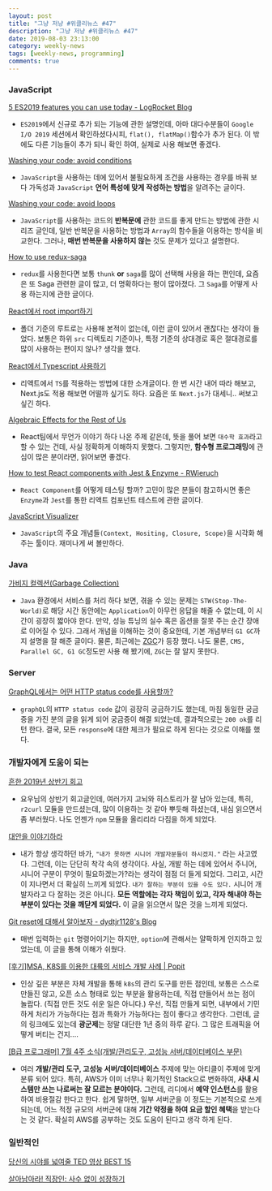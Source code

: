 ```yaml
---
layout: post
title: "그냥 저냥 #위클리뉴스 #47"
description: "그냥 저냥 #위클리뉴스 #47"
date: 2019-08-03 23:13:00
category: weekly-news
tags: [weekly-news, programming]
comments: true
---
```


### JavaScript

[5 ES2019 features you can use today - LogRocket Blog](https://blog.logrocket.com/5-es2019-features-you-can-use-today/?fbclid=IwAR0uceY47tfrwGoVylhtB4gM2KvjKrJTG21DocVHGu_QQSM3h6puUNKnVoM)

  - `ES2019`에서 신규로 추가 되는 기능에 관한 설명인데, 아마 대다수분들이 `Google I/O 2019` 세션에서 확인하셨다시피, `flat(), flatMap()`함수가 추가 된다. 이 밖에도 다른 기능들이 추가 되니 확인 하여, 실제로 사용 해보면 좋겠다.

[Washing your code: avoid conditions](https://blog.sapegin.me/all/avoid-conditions/?fbclid=IwAR0BOAksHDQfJGxSbkejujFesx84MXQx9CAh5SOU4EawVFzW_Kx-OD5Oq0I)

  - `JavaScript`을 사용하는 데에 있어서 불필요하게 조건을 사용하는 경우를 바꿔 보다 가독성과 `JavaScript` **언어 특성에 맞게 작성하는 방법**을 알려주는 글이다.

[Washing your code: avoid loops](https://blog.sapegin.me/all/avoid-loops/)

  - `JavaScript`를 사용하는 코드의 **반복문에** 관한 코드를 좋게 만드는 방법에 관한 시리즈 글인데, 일반 반복문을 사용하는 방법과 `Array`의 함수들을 이용하는 방식을 비교한다. 그러나, **매번 반복문을 사용하지 않는** 것도 문제가 있다고 설명한다.

[How to use redux-saga](https://dailyhotel.io/how-to-use-redux-saga-63a6078c74b3)

  - `redux`를 사용한다면 보통 `thunk` **or** `saga`를 많이 선택해 사용을 하는 편인데, 요즘은 또 Saga 관련한 글이 많고, 더 명확하다는 평이 많아졌다. 그 `Saga`를 어떻게 사용 하는지에 관한 글이다.

[React에서 root import하기](https://dev-yakuza.github.io/ko/react/root-import/?fbclid=IwAR0MkwtLYk8X2Vh2i0T9L5jmUmcmG2KQZ-DjUZ5yDkDTz56g51bUlFXFOwM)

  - 폴더 기준의 루트로는 사용해 본적이 없는데, 이런 글이 있어서 괜찮다는 생각이 들었다. 보통은 하위 `src` 디렉토리 기준이나, 특정 기준의 상대경로 혹은 절대경로를 많이 사용하는 편이지 않나? 생각을 했다.

[React에서 Typescript 사용하기](https://dev-yakuza.github.io/ko/react/typescript/?fbclid=IwAR1Wp60Rs7yIScJRsLaI-GhNX1PRX_WkDwIAZ6ra3Uk3CnHk7Nq_IgEMp_I)

  - 리액트에서 `TS`를 적용하는 방법에 대한 소개글이다. 한 번 시간 내어 따라 해보고, Next.js도 적용 해보면 어떨까 싶기도 하다. 요즘은 또 `Next.js`가 대세니.. 써보고 싶긴 하다.

[Algebraic Effects for the Rest of Us](https://overreacted.io/algebraic-effects-for-the-rest-of-us/)

  - React팀에서 무언가 이야기 하다 나온 주제 같은데, 뜻을 풀어 보면 `대수학 효과`라고 할 수 있는 건데, 사실 정확하게 이해하지 못했다. 그렇지만, **함수형 프로그래밍**에 관심이 많은 분이라면, 읽어보면 좋겠다.

[How to test React components with Jest & Enzyme - RWieruch](https://www.robinwieruch.de/react-testing-jest-enzyme/)

  - `React Component`를 어떻게 테스팅 할까? 고민이 많은 분들이 참고하시면 좋은 `Enzyme`과 `Jest`를 통한 리액트 컴포넌트 테스트에 관한 글이다.

[JavaScript Visualizer](https://tylermcginnis.com/javascript-visualizer/)

  - `JavaScript`의 주요 개념들`(Context, Hositing, Closure, Scope)`을 시각화 해주는 툴이다. 재미나게 써 볼만하다.

### Java

[가비지 컬렉션(Garbage Collection)](https://jungwoon.github.io/java)

  - `Java` 환경에서 서비스를 처리 하다 보면, 겪을 수 있는 문제는 `STW(Stop-The-World)`로 해당 시간 동안에는 `Application`이 아무런 응답을 해줄 수 없는데, 이 시간이 굉장히 짧아야 한다. 만약, 성능 튜닝의 실수 혹은 옵션을 잘못 주는 순간 장애로 이어질 수 있다. 그래서 개념을 이해하는 것이 중요한데, 기본 개념부터 `G1 GC`까지 설명을 잘 해준 글이다. 물론, 최근에는 [ZGC](https://wiki.openjdk.java.net/display/zgc/Main)가 등장 했다. 나도 물론, `CMS, Parallel GC, G1 GC`정도만 사용 해 봤기에, `ZGC`는 잘 알지 못한다.

### Server

[GraphQL에서는 어떤 HTTP status code를 사용할까?](https://libsora.so/graphql/graphql-http-status-code/)

  - `graphQL`의 `HTTP status code` 값이 굉장히 궁금하기도 했는데, 마침 동일한 궁금증을 가진 분의 글을 읽게 되어 궁금증이 해결 되었는데, 결과적으로는 `200 ok`를 리턴 한다. 결국, 모든 `response`에 대한 체크가 필요로 하게 된다는 것으로 이해를 했다.

### 개발자에게 도움이 되는

[흔한 2019년 상반기 회고](https://luckyyowu.tistory.com/404)

  - 요우님의 상반기 회고글인데, 여러가지 고뇌와 히스토리가 잘 남아 있는데, 특히, `r2curl` 모듈을 만드셨는데, 많이 이용하는 것 같아 뿌듯해 하셨는데, 내심 읽으면서 좀 부러웠다. 나도 언젠가 `npm` 모듈을 올리리라 다짐을 하게 되었다.

[대안을 이야기하라](https://greypencil.tistory.com/111)

  - 내가 항상 생각하던 바가, `"내가 못하면 시니어 개발자분들이 하시겠지."` 라는 사고였다. 그런데, 이는 단단히 착각 속의 생각이다. 사실, 개발 하는 데에 있어서 주니어, 시니어 구분이 무엇이 필요하겠는가?라는 생각이 점점 더 들게 되었다. 그리고, 시간이 지나면서 더 확실히 느끼게 되었다. `내가 잘하는 부분이 있을 수도 있다.` 시니어 개발자라고 다 잘하는 것은 아니다. **모든 역할에는 각자 책임이 있고, 각자 해내야 하는 부분이 있다는 것을 깨닫게 되었다.** 이 글을 읽으면서 많은 것을 느끼게 되었다.

[Git reset에 대해서 알아보자 - dydtjr1128's Blog](https://dydtjr1128.github.io/git/2019/07/28/Git-Reset.html)

  - 매번 입력하는 `git` 명령어이기는 하지만, `option`에 관해서는 얄팍하게 인지하고 있었는데, 이 글을 통해 이해가 쉬웠다.

[[후기]MSA, K8S를 이용한 대륙의 서비스 개발 사례 | Popit](https://www.popit.kr/%ED%9B%84%EA%B8%B0msa-k8s%EB%A5%BC-%EC%9D%B4%EC%9A%A9%ED%95%9C-%EB%8C%80%EB%A5%99%EC%9D%98-%EC%84%9C%EB%B9%84%EC%8A%A4-%EA%B0%9C%EB%B0%9C-%EC%82%AC%EB%A1%80/)

  - 인상 깊은 부분은 자체 개발을 통해 `k8s`의 관리 도구를 만든 점인데, 보통은 스스로 만들진 않고, 오픈 소스 형태로 있는 부분을 활용하는데, 직접 만들어서 쓰는 점이 놀랍다. (직접 만든 것도 쉬운 일은 아니다.) 우선, 직접 만들게 되면, 내부에서 기민하게 처리가 가능하다는 점과 특화가 가능하다는 점이 좋다고 생각한다. 그런데, 글의 링크에도 있는데 **광군제**는 정말 대단한 1년 중의 하루 같다. 그 많은 트래픽을 어떻게 버티는 건지....

[[B급 프로그래머] 7월 4주 소식(개발/관리도구, 고성능 서버/데이터베이스 부문)](http://jhrogue.blogspot.com/2019/07/b-7-4.html)

  - 여러 **개발/관리 도구, 고성능 서버/데이터베이스** 주제에 맞는 아티클이 주제에 맞게 분류 되어 있다. 특히, AWS가 이미 너무나 획기적인 Stack으로 변화하여, **사내 시스템만 쓰는 나로써는 잘 모르는 분야이다.** 그런데, 리디에서 **예약 인스턴스**를 활용하여 비용절감 한다고 한다. 쉽게 말하면, 일부 서버군을 이 정도는 기본적으로 쓰게 되는데, 어느 적정 규모의 서버군에 대해 **기간 약정을 하여 요금 할인 혜택**을 받는다는 것 같다. 확실히 AWS를 공부하는 것도 도움이 된다고 생각 하게 된다.

### 일반적인

[당신의 시야를 넓여줄 TED 영상 BEST 15](https://ppss.kr/archives/198440)

[살아남아라! 직장인: 사수 없이 성장하기](https://ppss.kr/archives/195598)
